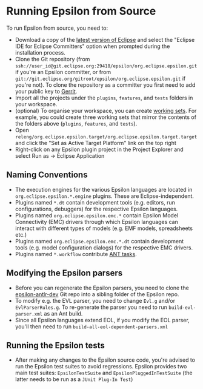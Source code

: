 # Running Epsilon from Source

To run Epsilon from source, you need to:

- Download a copy of the [latest version of Eclipse](https://www.eclipse.org/downloads) and select the "Eclipse IDE for Eclipse Committers" option when prompted during the installation process. 
- Clone the Git repository (from `ssh://user_id@git.eclipse.org:29418/epsilon/org.eclipse.epsilon.git` if you're an Epsilon committer, or from `git://git.eclipse.org/gitroot/epsilon/org.eclipse.epsilon.git` if you're not). To clone the repository as a committer you first need to add your public key to [Gerrit](https://git.eclipse.org/r/#/settings/ssh-keys). 
- Import all the projects under the `plugins`, `features`, and `tests` folders in your workspace.
- (optional) To organise your workspace, you can create [working sets](http://help.eclipse.org/kepler/index.jsp?topic=%2Forg.eclipse.platform.doc.user%2Fconcepts%2Fcworkset.htm). For example, you could create three working sets that mirror the contents of the folders above (`plugins`, `features`, and `tests`). 
- Open `releng/org.eclipse.epsilon.target/org.eclipse.epsilon.target.target` and click the "Set as Active Target Platform" link on the top right 
- Right-click on any Epsilon plugin project in the Project Explorer and select Run as → Eclipse Application

## Naming Conventions

- The execution engines for the various Epsilon languages are located in `org.eclipse.epsilon.*.engine` plugins. These are Eclipse-independent. 
- Plugins named `*.dt` contain development tools (e.g. editors, run configurations, debuggers) for the respective Epsilon languages. 
- Plugins named `org.eclipse.epsilon.emc.*` contain Epsilon Model Connectivity (EMC) drivers through which Epsilon languages can interact with different types of models (e.g. EMF models, spreadsheets etc.) 
- Plugins named `org.eclipse.epsilon.emc.*.dt` contain development tools (e.g. model configuration dialogs) for the respective EMC drivers. 
- Plugins named `*.workflow` contribute [ANT tasks](../../workflow).

## Modifying the Epsilon parsers

- Before you can regenerate the Epsilon parsers, you need to clone the [epsilon-antlr-dev](https://github.com/epsilonlabs/epsilon-antlr-dev) Git repo into a sibling folder of the Epsilon repo.
- To modify e.g. the EVL parser, you need to change `Evl.g` and/or `EvlParserRules.g`. To re-generate the parser you need to run `build-evl-parser.xml` as an Ant build.
- Since all Epsilon languages extend EOL, if you modify the EOL parser, you'll then need to run `build-all-eol-dependent-parsers.xml`

## Running the Epsilon tests

- After making any changes to the Epsilon source code, you're advised to run the Epsilon test suites to avoid regressions. Epsilon provides two main test suites: `EpsilonTestSuite` and `EpsilonPluggedInTestSuite` (the latter needs to be run as a `JUnit Plug-In Test`)